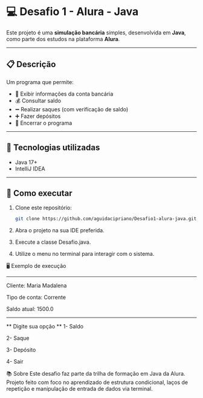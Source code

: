# 💻 Desafio 1 - Alura - Java

Este projeto é uma **simulação bancária** simples, desenvolvida em **Java**, como parte dos estudos na plataforma **Alura**.

---

## 📋 Descrição

Um programa que permite:
- 📄 Exibir informações da conta bancária
- 💰 Consultar saldo
- ➖ Realizar saques (com verificação de saldo)
- ➕ Fazer depósitos
- 🚪 Encerrar o programa

---

## 🚀 Tecnologias utilizadas

- Java 17+
- IntelliJ IDEA

---

## 🎯 Como executar

1. Clone este repositório:
   ```bash
   git clone https://github.com/aguidacipriano/Desafio1-alura-java.git

1. Abra o projeto na sua IDE preferida.

2. Execute a classe Desafio.java.

3. Utilize o menu no terminal para interagir com o sistema.

🖥️ Exemplo de execução

*****************************

Cliente: Maria Madalena

Tipo de conta: Corrente

Saldo atual: 1500.0

****************************

** Digite sua opção **
1- Saldo

2- Saque

3- Depósito

4- Sair



📚 Sobre
Este desafio faz parte da trilha de formação em Java da Alura.
Projeto feito com foco no aprendizado de estrutura condicional, laços de repetição e manipulação de entrada de dados via terminal.
